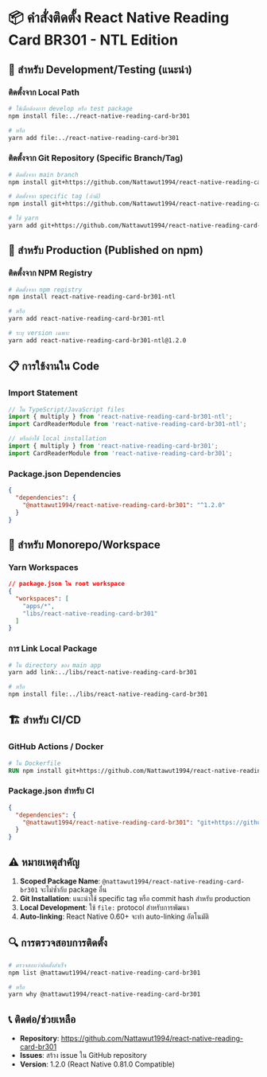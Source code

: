 # 📦 คำสั่งติดตั้ง React Native Reading Card BR301 - NTL Edition

## 🎯 **สำหรับ Development/Testing (แนะนำ)**

### ติดตั้งจาก Local Path
```bash
# ใช้เมื่อต้องการ develop หรือ test package
npm install file:../react-native-reading-card-br301

# หรือ
yarn add file:../react-native-reading-card-br301
```

### ติดตั้งจาก Git Repository (Specific Branch/Tag)
```bash
# ติดตั้งจาก main branch
npm install git+https://github.com/Nattawut1994/react-native-reading-card-br301.git#main

# ติดตั้งจาก specific tag (ถ้ามี)
npm install git+https://github.com/Nattawut1994/react-native-reading-card-br301.git#v1.2.0

# ใช้ yarn
yarn add git+https://github.com/Nattawut1994/react-native-reading-card-br301.git#main
```

## 🚀 **สำหรับ Production (Published on npm)**

### ติดตั้งจาก NPM Registry
```bash
# ติดตั้งจาก npm registry
npm install react-native-reading-card-br301-ntl

# หรือ
yarn add react-native-reading-card-br301-ntl

# ระบุ version เฉพาะ
yarn add react-native-reading-card-br301-ntl@1.2.0
```

## 📋 **การใช้งานใน Code**

### Import Statement
```typescript
// ใน TypeScript/JavaScript files
import { multiply } from 'react-native-reading-card-br301-ntl';
import CardReaderModule from 'react-native-reading-card-br301-ntl';

// หรือถ้าใช้ local installation
import { multiply } from 'react-native-reading-card-br301';
import CardReaderModule from 'react-native-reading-card-br301';
```

### Package.json Dependencies
```json
{
  "dependencies": {
    "@nattawut1994/react-native-reading-card-br301": "^1.2.0"
  }
}
```

## 🔧 **สำหรับ Monorepo/Workspace**

### Yarn Workspaces
```json
// package.json ใน root workspace
{
  "workspaces": [
    "apps/*",
    "libs/react-native-reading-card-br301"
  ]
}
```

### การ Link Local Package
```bash
# ใน directory ของ main app
yarn add link:../libs/react-native-reading-card-br301

# หรือ
npm install file:../libs/react-native-reading-card-br301
```

## 🏗️ **สำหรับ CI/CD**

### GitHub Actions / Docker
```dockerfile
# ใน Dockerfile
RUN npm install git+https://github.com/Nattawut1994/react-native-reading-card-br301.git#main
```

### Package.json สำหรับ CI
```json
{
  "dependencies": {
    "@nattawut1994/react-native-reading-card-br301": "git+https://github.com/Nattawut1994/react-native-reading-card-br301.git#main"
  }
}
```

## ⚠️ **หมายเหตุสำคัญ**

1. **Scoped Package Name**: `@nattawut1994/react-native-reading-card-br301` จะไม่ซ้ำกับ package อื่น
2. **Git Installation**: แนะนำใช้ specific tag หรือ commit hash สำหรับ production
3. **Local Development**: ใช้ `file:` protocol สำหรับการพัฒนา
4. **Auto-linking**: React Native 0.60+ จะทำ auto-linking อัตโนมัติ

## 🔍 **การตรวจสอบการติดตั้ง**

```bash
# ตรวจสอบว่าติดตั้งสำเร็จ
npm list @nattawut1994/react-native-reading-card-br301

# หรือ
yarn why @nattawut1994/react-native-reading-card-br301
```

## 📞 **ติดต่อ/ช่วยเหลือ**

- **Repository**: https://github.com/Nattawut1994/react-native-reading-card-br301
- **Issues**: สร้าง issue ใน GitHub repository
- **Version**: 1.2.0 (React Native 0.81.0 Compatible)
